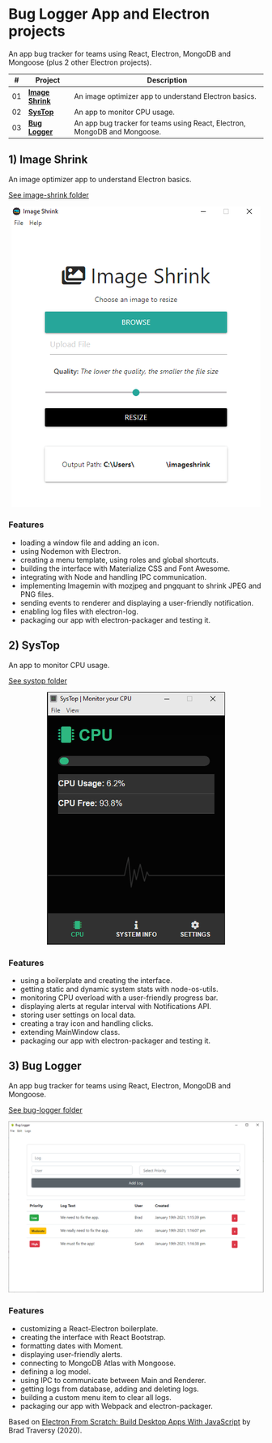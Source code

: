 # Bug Logger App and Electron projects

An app bug tracker for teams using React, Electron, MongoDB and Mongoose (plus 2 other Electron projects).

| #   | Project                          | Description                                                               |
| --- | -------------------------------- | ------------------------------------------------------------------------- |
| 01  | [**Image Shrink**](#imageshrink) | An image optimizer app to understand Electron basics.                     |
| 02  | [**SysTop**](#systop)            | An app to monitor CPU usage.                                              |
| 03  | [**Bug Logger**](#buglogger)     | An app bug tracker for teams using React, Electron, MongoDB and Mongoose. |

## <a name="imageshrink"></a>1) Image Shrink

An image optimizer app to understand Electron basics.

[See image-shrink folder](image-shrink)

<p align="center">
    <a href="image-shrink">
        <img src="image-shrink/screenshot.png">
    </a>
</p>

### Features

- loading a window file and adding an icon.
- using Nodemon with Electron.
- creating a menu template, using roles and global shortcuts.
- building the interface with Materialize CSS and Font Awesome.
- integrating with Node and handling IPC communication.
- implementing Imagemin with mozjpeg and pngquant to shrink JPEG and PNG files.
- sending events to renderer and displaying a user-friendly notification.
- enabling log files with electron-log.
- packaging our app with electron-packager and testing it.

## <a name="systop"></a>2) SysTop

An app to monitor CPU usage.

[See systop folder](systop)

<p align="center">
    <a href="systop">
        <img src="systop/screenshot.png">
    </a>
</p>

### Features

- using a boilerplate and creating the interface.
- getting static and dynamic system stats with node-os-utils.
- monitoring CPU overload with a user-friendly progress bar.
- displaying alerts at regular interval with Notifications API.
- storing user settings on local data.
- creating a tray icon and handling clicks.
- extending MainWindow class.
- packaging our app with electron-packager and testing it.

## <a name="buglogger"></a>3) Bug Logger

An app bug tracker for teams using React, Electron, MongoDB and Mongoose.

[See bug-logger folder](bug-logger)

<p align="center">
    <a href="bug-logger">
        <img src="bug-logger/screenshot.png">
    </a>
</p>

### Features

- customizing a React-Electron boilerplate.
- creating the interface with React Bootstrap.
- formatting dates with Moment.
- displaying user-friendly alerts.
- connecting to MongoDB Atlas with Mongoose.
- defining a log model.
- using IPC to communicate between Main and Renderer.
- getting logs from database, adding and deleting logs.
- building a custom menu item to clear all logs.
- packaging our app with Webpack and electron-packager.

Based on [Electron From Scratch: Build Desktop Apps With JavaScript](https://www.udemy.com/course/electron-from-scratch/) by Brad Traversy (2020).

